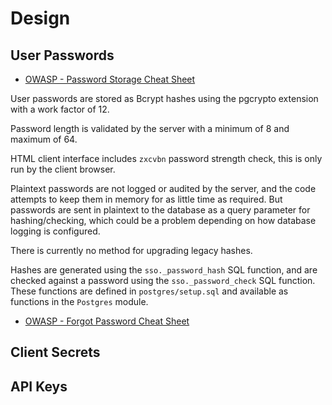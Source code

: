 # Design

## User Passwords

- [OWASP - Password Storage Cheat Sheet](https://cheatsheetseries.owasp.org/cheatsheets/Password_Storage_Cheat_Sheet.html)

User passwords are stored as Bcrypt hashes using the pgcrypto extension with a work factor of 12.

Password length is validated by the server with a minimum of 8 and maximum of 64.

HTML client interface includes `zxcvbn` password strength check, this is only run by the client browser.

Plaintext passwords are not logged or audited by the server, and the code attempts to keep them in memory for as little time as required. But passwords are sent in plaintext to the database as a query parameter for hashing/checking, which could be a problem depending on how database logging is configured.

There is currently no method for upgrading legacy hashes.

Hashes are generated using the `sso._password_hash` SQL function, and are checked against a password using the `sso._password_check` SQL function. These functions are defined in `postgres/setup.sql` and available as functions in the `Postgres` module.

<!-- todo: Use peppering/pre-hashing? -->
<!-- todo: Legacy hash upgrade mechanism -->

- [OWASP - Forgot Password Cheat Sheet](https://cheatsheetseries.owasp.org/cheatsheets/Forgot_Password_Cheat_Sheet.html)

<!-- todo: Urls are https or localhost -->

## Client Secrets

<!-- todo: Client secrets oauth2 info/best practices -->

## API Keys

<!-- todo: API keys info/best practices -->
